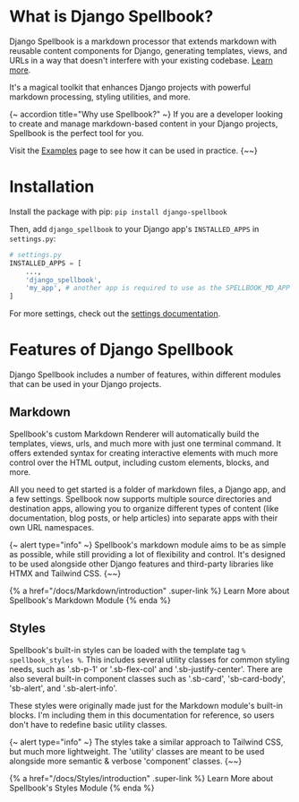 # What is Django Spellbook?

Django Spellbook is a markdown processor that extends markdown with reusable content components for Django, generating templates, views, and URLs in a way that doesn't interfere with your existing codebase. [Learn more](/docs/FAQ).

It's a magical toolkit that enhances Django projects with powerful markdown processing, styling utilities, and more.

{~ accordion title="Why use Spellbook?" ~}
If you are a developer looking to create and manage markdown-based content in your Django projects, Spellbook is the perfect tool for you.

Visit the [Examples](/examples/introduction) page to see how it can be used in practice.
{~~}

# Installation

Install the package with pip:
`pip install django-spellbook`

Then, add `django_spellbook` to your Django app's `INSTALLED_APPS` in `settings.py`:

```python
# settings.py
INSTALLED_APPS = [
    ...,
    'django_spellbook',
    'my_app', # another app is required to use as the SPELLBOOK_MD_APP
]
```

For more settings, check out the [settings documentation](/docs/settings).

# Features of Django Spellbook

Django Spellbook includes a number of features, within different modules that can be used in your Django projects.

## Markdown

Spellbook's custom Markdown Renderer will automatically build the templates, views, urls, and much more with just one terminal command. It offers extended syntax for creating interactive elements with much more control over the HTML output, including custom elements, blocks, and more. 

All you need to get started is a folder of markdown files, a Django app, and a few settings. Spellbook now supports multiple source directories and destination apps, allowing you to organize different types of content (like documentation, blog posts, or help articles) into separate apps with their own URL namespaces.

{~ alert type="info" ~}
Spellbook's markdown module aims to be as simple as possible, while still providing a lot of flexibility and control. It's designed to be used alongside other Django features and third-party libraries like HTMX and Tailwind CSS.
{~~}

{% a href="/docs/Markdown/introduction" .super-link %}
Learn More about Spellbook's Markdown Module
{% enda %}

## Styles

Spellbook's built-in styles can be loaded with the template tag `% spellbook_styles %`. This includes several utility classes for common styling needs, such as '.sb-p-1' or '.sb-flex-col' and '.sb-justify-center'. There are also several built-in component classes such as '.sb-card', 'sb-card-body', 'sb-alert', and '.sb-alert-info'.

These styles were originally made just for the Markdown module's built-in blocks. I'm including them in this documentation for reference, so users don't have to redefine basic utility classes.

{~ alert type="info" ~}
The styles take a similar approach to Tailwind CSS, but much more lightweight. The 'utility' classes are meant to be used alongside more semantic & verbose 'component' classes.
{~~}

{% a href="/docs/Styles/introduction" .super-link %}
Learn More about Spellbook's Styles Module
{% enda %}